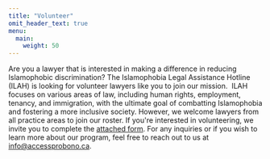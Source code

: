 ```yaml
---
title: "Volunteer"
omit_header_text: true
menu:
  main:
    weight: 50
---
```


Are you a lawyer that is interested in making a difference in reducing Islamophobic discrimination? The Islamophobia Legal Assistance Hotline (ILAH) is looking for volunteer lawyers like you to join our mission.  ILAH focuses on various areas of law, including human rights, employment, tenancy, and immigration, with the ultimate goal of combatting Islamophobia and fostering a more inclusive society. However, we welcome lawyers from all practice areas to join our roster. If you&#39;re interested in volunteering, we invite you to complete the [attached form](https://docs.google.com/forms/d/e/1FAIpQLSc-0mzh8GCTi3IpT4Ly59cPugqXlA-AV59nFH98xlHg5sP4pA/viewform). For any inquiries or if you wish to learn more about our program, feel free to reach out to us at [info@accessprobono.ca](mailto:info@accessprobono.ca).